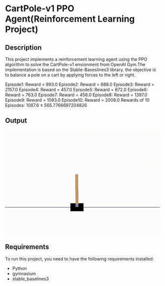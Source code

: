 # CartPole-v1 PPO Agent(Reinforcement Learning Project)

## Description
This project implements a reinforcement learning agent using the PPO algorithm to solve the CartPole-v1 envionment from OpenAI Gym.The implementation is based on the Stable-Baseslines3 library.
the objective  is to balance a pole on a cart by applying forces to the left or right.

Episode1: Reward = 993.0
Episode2: Reward = 688.0
Episode3: Reward = 2157.0
Episode4: Reward = 457.0
Episode5: Reward = 872.0
Episode6: Reward = 763.0
Episode7: Reward = 458.0
Episode8: Reward = 1397.0
Episode9: Reward = 1083.0
Episode10: Reward = 2008.0
Rewards of 10 Episodes: 1087.6 ± 565.7766697204826
## Output
![Watch Demo Video](output/output.gif)

## Requirements
To run this project, you need to have the following requirements installed:
- Python
- gymnasium
- stable_baselines3

